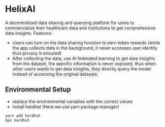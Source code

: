 # HelixAI
A decentralized data sharing and querying platform for users to commercialize their healthcare data and institutions to get comprehensive data insights.
Features:
- Users can turn on the data sharing function to earn token rewards (while the app collects data in the background, it never accesses user identity thus privacy is ensured)
- After collecting the data, use AI federated learning to get data insights from the dataset, the specific information is never exposed, thus when other users wants to get data insights, they directly query the model instead of accessing the original datasets.


## Environmental Setup
- replace the environmental variables with the correct values
- install hardhat
(Here we use yarn package manager)
```bash
yarn add hardhat
npx hardhat
```

